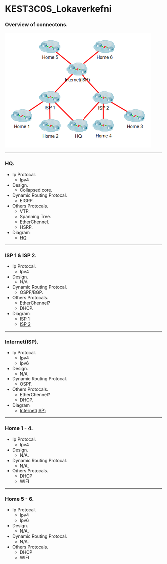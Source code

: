 # KEST3C0S_Lokaverkefni


### Overview of connectons.
![alt text](https://github.com/Robertingi00/KEST3CS_Lokaverkefni/blob/master/resources/img/mainImg.PNG "Logo Title Text 1")

---

### HQ.
* Ip Protocal.
    * Ipv4
* Design.
    * Collapsed core.
* Dynamic Routing Protocal.
    * EIGRP.
* Others Protocals.
    * VTP.
    * Spanning Tree.
    * EtherChennel.
    * HSRP.
* Diagram
    * [HQ](https://github.com/Robertingi00/KEST3CS_Lokaverkefni/tree/master/HQ)
    
---

### ISP 1 & ISP 2.
* Ip Protocal.
    * Ipv4
* Design.
    * N/A
* Dynamic Routing Protocal.
    * OSPF/BGP.
* Others Protocals.
    * EtherChennel?
    * DHCP.
* Diagram
    * [ISP 1](https://github.com/Robertingi00/KEST3CS_Lokaverkefni/tree/master/ISP1)
    * [ISP 2](https://github.com/Robertingi00/KEST3CS_Lokaverkefni/tree/master/ISP2)

---

### Internet(ISP).
* Ip Protocal.
    * Ipv4
    * Ipv6
* Design.
    * N/A
* Dynamic Routing Protocal.
    * OSPF.
* Others Protocals.
    * EtherChennel?
    * DHCP.
* Diagram
    * [Internet(ISP)](https://github.com/Robertingi00/KEST3CS_Lokaverkefni/tree/master/Internet(ISP))
    
---

### Home 1 - 4.
* Ip Protocal.
    * Ipv4
* Design.
    * N/A.
* Dynamic Routing Protocal.
    * N/A.
* Others Protocals.
    * DHCP
    * WIFI
---

### Home 5 - 6.
* Ip Protocal.
    * Ipv4
    * Ipv6
* Design.
    * N/A.
* Dynamic Routing Protocal.
    * N/A.
* Others Protocals.
    * DHCP
    * WIFI

